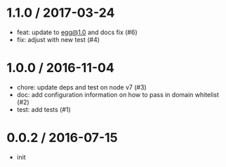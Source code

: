 
1.1.0 / 2017-03-24
==================

  * feat: update to egg@1.0 and docs fix (#6)
  * fix: adjust with new test (#4)

1.0.0 / 2016-11-04
==================

  * chore: update deps and test on node v7 (#3)
  * doc: add configuration information on how to pass in domain whitelist (#2)
  * test: add tests (#1)

0.0.2 / 2016-07-15 
==================

  * init
